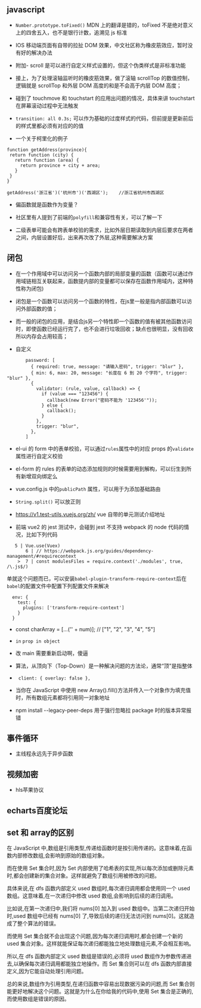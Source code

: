 <!--
 * @Author: zd
 * @Date: 2023-12-05 11:19:51
 * @LastEditors: zd
 * @LastEditTime: 2024-01-18 16:44:28
 * @Description:
-->

## javascript

- `Number.prototype.toFixed()` MDN 上的翻译是错的，toFixed 不是绝对意义上的四舍五入，也不是银行计数，追溯见 js 标准

- IOS 移动端页面有自带的拉扯 DOM 效果，中文社区称为橡皮筋效应，暂时没有好的解决办法

- 附加- scroll 是可以进行自定义样式设置的，但这个伪类样式是非标准功能

- 接上，为了处理滚轴监听时的橡皮筋效果，做了滚轴 scrollTop 的数值控制，逻辑就是 scrollTop 和外层 DOM 高度的和是不会高于内层 DOM 高度；

- 碰到了 touchmove 和 touchstart 的应用出问题的情况，具体来讲 touchstart 在屏幕滚动过程中无法触发

- `transition: all 0.3s;` 可以作为基础的过度样式的代码，但前提是更新前后的样式里都必须有对应的的值

- 一个关于柯里化的例子

```
function getAddress(province){
 return function (city) {
   return function (area) {
     return province + city + area;
   }
 }
}

getAddress('浙江省')('杭州市')('西湖区');    //浙江省杭州市西湖区
```

- 偏函数就是函数作为变量？

- 社区里有人提到了前端的`polyfill`和兼容性有关，可以了解一下

- 二级表单可能会有跨表单校验的需求，比如外层日期读取到内层后要求在两者之间，内层设置好后，出来再次改了外层,这种需要解决方案

## 闭包
- 在一个作用域中可以访问另一个函数内部的局部变量的函数（函数可以通过作用域链相互关联起来，函数提内部的变量都可以保存在函数作用域内，这种特性称为闭包)
- 闭包是一个函数可以访问另一个函数的特性，在js里一般是指内部函数可以访问外部函数的值；
- 而一般的闭包的应用，是结合js另一个特性即一个函数的值有被其他函数访问时，即使函数已经运行完了，也不会进行垃圾回收；缺点也很明显，没有回收所以内存会占用较高；

- 自定义

```
       password: [
         { required: true, message: "请输入密码", trigger: "blur" },
         { min: 6, max: 20, message: "长度在 6 到 20 个字符", trigger: "blur" },
         {
           validator: (rule, value, callback) => {
             if (value === "123456") {
               callback(new Error("密码不能为 '123456'"));
             } else {
               callback();
             }
           },
           trigger: "blur",
         },
       ]
```

- el-ui 的 form 中的表单校验，可以通过`rules`属性中的对应 props 的`validate`属性进行自定义校验

- el-form 的 rules 的表单的动态添加规则的时候需要用到解构，可以衍生到所有新增双向绑定么

- vue.config.js 中的`publicPath` 属性，可以用于为添加基础路由

- `String.split()` 可以放正则

- https://v1.test-utils.vuejs.org/zh/ vue 自带的单元测试介绍地址

- 前端 vue2 的 jest 测试中，会碰到 jest 不支持 webpack 的 node 代码的情况，比如下列代码

```
   5 | Vue.use(Vuex)
       6 | // https://webpack.js.org/guides/dependency-management/#requirecontext
    >  7 | const modulesFiles = require.context('./modules', true, /\.js$/)
```

单就这个问题而已，可以安装`babel-plugin-transform-require-context`后在`babel`的配置文件中配置下列配置文件来解决

```
  env: {
    test: {
      plugins: ['transform-require-context']
    }
  }
```

- const charArray = [...('' + num)]; // ["1", "2", "3", "4", "5"]

- `in` `prop in object`
- 改 main 需要重新启动啊，傻逼

- 算法，从顶向下（Top-Down）是一种解决问题的方法论，通常“顶”是指整体

- ` client: { overlay: false },`

- 当你在 JavaScript 中使用 new Array().fill()方法并传入一个对象作为填充值时，所有数组元素都将引用同一对象地址

- npm install --legacy-peer-deps 用于强行忽略拉 package 时的版本异常报错


## 事件循环
- 主线程永远先于异步函数


## 视频加密
- hls苹果协议

## echarts百度论坛


## set 和 array的区别
在 JavaScript 中,数组是引用类型,传递给函数时是按引用传递的。这意味着,在函数内部修改数组,会影响到原始的数组对象。

而在使用 Set 集合时,因为 Set 内部使用了哈希表的实现,所以每次添加或删除元素时,都会创建新的集合对象。这样就避免了数组引用被修改的问题。

具体来说,在 dfs 函数内部定义 used 数组时,每次递归调用都会使用同一个 used 数组。这意味着,在一次递归中修改 used 数组,会影响到后续的递归调用。

比如说,在第一次递归中,我们将 nums[0] 加入到 used 数组中。当第二次递归开始时,used 数组中已经有 nums[0] 了,导致后续的递归无法访问到 nums[0]。这就造成了整个算法的错误。

而使用 Set 集合就不会出现这个问题,因为每次递归调用时,都会创建一个新的 used 集合对象。这样就能保证每次递归都能独立地处理数组元素,不会相互影响。

所以,在 dfs 函数内部定义 used 数组是错误的,必须将 used 数组作为参数传递进去,以确保每次递归调用都能独立地操作。而 Set 集合则可以在 dfs 函数内部直接定义,因为它能自动处理引用问题。

总的来说,数组作为引用类型,在递归函数中容易出现数据污染的问题,而 Set 集合则能更好地解决这个问题。这就是为什么在你给我的代码中,使用 Set 集合是正确的,而使用数组是错误的原因。
